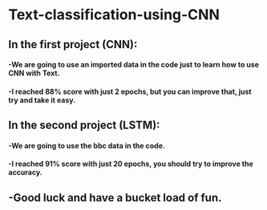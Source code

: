 # Text-classification-using-CNN

##    In the first project (CNN):
#### -We are going to use an imported data in the code just to learn how to use CNN with Text.
#### -I reached 88% score with just 2 epochs, but you can improve that, just try and take it easy.


##    In the second project (LSTM):
#### -We are going to use the bbc data in the code.
#### -I reached 91% score with just 20 epochs, you should try to improve the accuracy.

## -Good luck and have a bucket load of fun.
